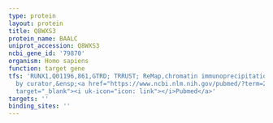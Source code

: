 ```yaml
---
type: protein
layout: protein
title: Q8WXS3
protein_name: BAALC
uniprot_accession: Q8WXS3
ncbi_gene_id: '79870'
organism: Homo sapiens
function: target gene
tfs: 'RUNX1,Q01196,861,GTRD; TRRUST; ReMap,chromatin immunoprecipitation assay; inferred
  by curator,&ensp;<a href="https://www.ncbi.nlm.nih.gov/pubmed/?term=22493267%5Buid%5D"
  target="_blank"><i uk-icon="icon: link"></i>Pubmed</a>'
targets: ''
binding_sites: ''
---
```

